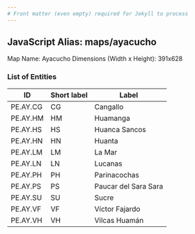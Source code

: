 ```yaml
---
# Front matter (even empty) required for Jekyll to process
---
```


## JavaScript Alias: maps/ayacucho

Map Name: Ayacucho
Dimensions (Width x Height): 391x628


### List of Entities

ID | Short label | Label
---|---|---|
PE.AY.CG| CG | Cangallo
PE.AY.HM| HM | Huamanga
PE.AY.HS| HS | Huanca Sancos
PE.AY.HN| HN | Huanta
PE.AY.LM| LM | La Mar
PE.AY.LN| LN | Lucanas
PE.AY.PH| PH | Parinacochas
PE.AY.PS| PS | Paucar del Sara Sara
PE.AY.SU| SU | Sucre
PE.AY.VF| VF | Víctor Fajardo
PE.AY.VH| VH | Vilcas Huamán
